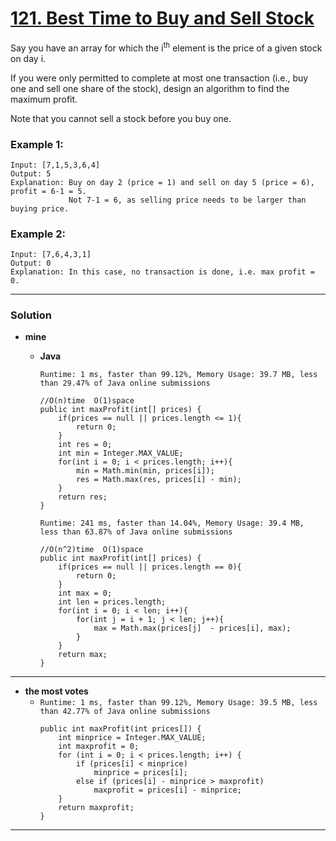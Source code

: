 # [121. Best Time to Buy and Sell Stock](https://leetcode.com/problems/best-time-to-buy-and-sell-stock/description/)

Say you have an array for which the i<sup>th</sup> element is the price of a given stock on day i.

If you were only permitted to complete at most one transaction (i.e., buy one and sell one share of the stock), design an algorithm to find the maximum profit.

Note that you cannot sell a stock before you buy one.

### Example 1:
    Input: [7,1,5,3,6,4]
    Output: 5
    Explanation: Buy on day 2 (price = 1) and sell on day 5 (price = 6), profit = 6-1 = 5.
                 Not 7-1 = 6, as selling price needs to be larger than buying price.
### Example 2:
    Input: [7,6,4,3,1]
    Output: 0
    Explanation: In this case, no transaction is done, i.e. max profit = 0.

---

### Solution 

* **mine** 
  * **Java**
    
    `Runtime: 1 ms, faster than 99.12%, Memory Usage: 39.7 MB, less than 29.47% of Java online submissions`
    ```
    //O(n)time  O(1)space
    public int maxProfit(int[] prices) {
        if(prices == null || prices.length <= 1){
            return 0;
        }
        int res = 0;
        int min = Integer.MAX_VALUE;
        for(int i = 0; i < prices.length; i++){
            min = Math.min(min, prices[i]);
            res = Math.max(res, prices[i] - min);
        }
        return res;
    }
    ```

    `Runtime: 241 ms, faster than 14.04%, Memory Usage: 39.4 MB, less than 63.87% of Java online submissions`
    ```
    //O(n^2)time  O(1)space
    public int maxProfit(int[] prices) {
        if(prices == null || prices.length == 0){
            return 0;
        }
        int max = 0;
        int len = prices.length;
        for(int i = 0; i < len; i++){
            for(int j = i + 1; j < len; j++){
                max = Math.max(prices[j]  - prices[i], max);
            }    
        }
        return max;
    }
    ```

---

* **the most votes** 
  * `Runtime: 1 ms, faster than 99.12%, Memory Usage: 39.5 MB, less than 42.77% of Java online submissions`
    ```
    public int maxProfit(int prices[]) {
        int minprice = Integer.MAX_VALUE;
        int maxprofit = 0;
        for (int i = 0; i < prices.length; i++) {
            if (prices[i] < minprice)
                minprice = prices[i];
            else if (prices[i] - minprice > maxprofit)
                maxprofit = prices[i] - minprice;
        }
        return maxprofit;
    }
    ```

---
